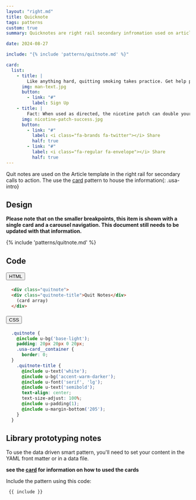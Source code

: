 ```yaml
---
layout: "right.md"
title: Quicknote
tags: patterns
custom: true
summary: Quicknotes are right rail secondary infromation used on article pages as part of next actions.

date: 2024-08-27

include: "{% include 'patterns/quitnote.md' %}"

card:
  list:
    - title: |
        Like anything hard, quitting smoking takes practice. Get help practicing your quit smoking skills with our Practice Quit text messaging program.
      img: man-text.jpg
      button:
        - link: "#"
          label: Sign Up
    - title: |
        Fact: When used as directed, the nicotine patch can double your chances of quitting successfully.
      img: nicotine-patch-success.jpg
      button:
        - link: "#"
          label: <i class="fa-brands fa-twitter"></i> Share
          half: true
        - link: "#"
          label: <i class="fa-regular fa-envelope"></i> Share
          half: true
---
```


Quit notes are used on the Article template in the right rail for secondary calls to action. The use the [card](/library/patterns/card) pattern to house the information{: .usa-intro}

## Design

__Please note that on the smaller breakpoints, this item is shown with a single card and a carousel navigation. This document still needs to be updated with that information.__

{% include 'patterns/quitnote.md' %}

## Code
<div class="usa-accordion">
<h4 class="usa-accordion__heading">
  <button
    type="button"
    class="usa-accordion__button"
    aria-expanded="false"
    aria-controls="a1"
  >
    HTML
  </button>
</h4>
<div id="a1" class="usa-accordion__content usa-prose">

  ```html
    <div class="quitnote">
    <div class="quitnote-title">Quit Notes</div>
      (card array)
    </div>
  ```
</div>
</div>
<div class="usa-accordion">
<h4 class="usa-accordion__heading">
  <button
    type="button"
    class="usa-accordion__button"
    aria-expanded="false"
    aria-controls="a2"
  >
    CSS
  </button>
</h4>
<div id="a2" class="usa-accordion__content usa-prose">

  ``` css
    .quitnote {
      @include u-bg('base-light');
      padding: 20px 20px 0 20px;
      .usa-card__container {
        border: 0;
    }
      .quitnote-title {
        @include u-text('white');
        @include u-bg('accent-warm-darker');
        @include u-font('serif', 'lg');
        @include u-text('semibold');
        text-align: center;
        text-size-adjust: 100%;
        @include u-padding(1);
        @include u-margin-bottom('205');
      }
    }
  ```
</div>
</div>

## Library prototyping notes
To use the data driven smart pattern, you'll need to set your content in the YAML front matter or in a data file.

**see the [card](/library/patterns/card) for information on how to used the cards**

Include the pattern using this code:

```markdown
 {{ include }}
```